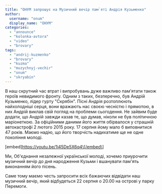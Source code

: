 ```yaml
---
title: "ОНУМ запрошує на Музичний вечір пам`яті Андрія Кузьменко"
author: 
  username: "onum"
  display_name: "ОНУМ"
categories: 
  - "announce"
  - "kolonka-avtora"
  - "video"
  - "brovary"
tags: 
  - "andrij-kuzmenko"
  - "brovary"
  - "kuzma"
  - "muzychnyj-vechir"
  - "onum"
  - "skryabin"
---
```


В наш скрутний час втрат і випробувань дуже важливо пам'ятати також героїв невидимого фронту. Одним з таких, безперечно, був Андрій Кузьменко, лідер гурту "Скрябін". Пісні Андрія розтоплюють найхолодніші серця, вони вражають нас своєю чесністю і прямотою, в них Андрій виклав свій погляд на проблеми сьогодення. Не зайвим буде додати, що Андрій завжди казав те, що думав, ніколи не був політичною маріонеткою. За офіційними даними його життя обірвалося у страшній автокастрофі 2 лютого 2015 року. 17 серпня йому мало б виповнитися 47 років. Маємо надію, що його творчість надихатиме ще не одне покоління молоді.

\[embed\]https://youtu.be/1i45De5X6q4\[/embed\]

Ми, Об'єднання незалежної української молоді, хочемо приурочити музичний вечір до дня народження Кузьми і вшанувати пам'ять виконанням його пісень.

Саме тому маємо честь запросити всіх бажаючих відвідати наш музичний вечір, який відбудеться 22 серпня о 20.00 на острові у парку Перемоги.
